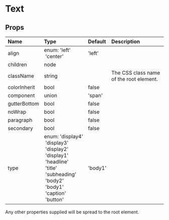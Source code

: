Text
====



Props
-----

| Name | Type | Default | Description |
|:-----|:-----|:--------|:------------|
| align | enum:&nbsp;'left'<br>&nbsp;'center'<br> | 'left' |  |
| children | node |  |  |
| className | string |  | The CSS class name of the root element. |
| colorInherit | bool | false |  |
| component | union | 'span' |  |
| gutterBottom | bool | false |  |
| noWrap | bool | false |  |
| paragraph | bool | false |  |
| secondary | bool | false |  |
| type | enum:&nbsp;'display4'<br>&nbsp;'display3'<br>&nbsp;'display2'<br>&nbsp;'display1'<br>&nbsp;'headline'<br>&nbsp;'title'<br>&nbsp;'subheading'<br>&nbsp;'body2'<br>&nbsp;'body1'<br>&nbsp;'caption'<br>&nbsp;'button'<br> | 'body1' |  |

Any other properties supplied will be spread to the root element.
